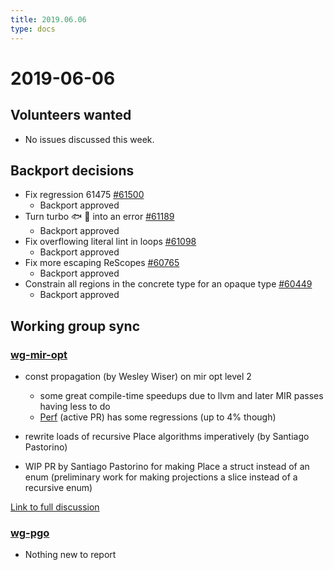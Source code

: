 ```yaml
---
title: 2019.06.06
type: docs
---
```

# 2019-06-06

## Volunteers wanted

- No issues discussed this week.

## Backport decisions

- Fix regression 61475 [#61500](https://github.com/rust-lang/rust/pull/61500)
  - Backport approved
- Turn turbo :fish: :ice_cream: into an error [#61189](https://github.com/rust-lang/rust/pull/61189)
  - Backport approved
- Fix overflowing literal lint in loops [#61098](https://github.com/rust-lang/rust/pull/61098)
  - Backport approved
- Fix more escaping ReScopes [#60765](https://github.com/rust-lang/rust/pull/60765)
  - Backport approved
- Constrain all regions in the concrete type for an opaque type [#60449](https://github.com/rust-lang/rust/pull/60449)
  - Backport approved

## Working group sync

### [wg-mir-opt](../../../working-groups/mir-opt/)

- const propagation (by Wesley Wiser) on mir opt level 2
  - some great compile-time speedups due to llvm and later MIR passes having less to do
  - [Perf](https://perf.rust-lang.org/compare.html?start=7cdaffd7962c4aae0cadd82baa241901b03f9458&end=78f9292a51479346f19ce2c71bdb0db551ce8fe5) (active PR) has some regressions (up to 4% though)

- rewrite loads of recursive Place algorithms imperatively (by Santiago Pastorino)

- WIP PR by Santiago Pastorino for making Place a struct instead of an enum (preliminary work for making projections a slice instead of a recursive enum)

[Link to full discussion](https://rust-lang.zulipchat.com/#narrow/stream/131828-t-compiler/topic/weekly.20meeting.202019-06-06.20.2354818/near/167489269)

### [wg-pgo](../../../working-groups/pgo/)
- Nothing new to report
